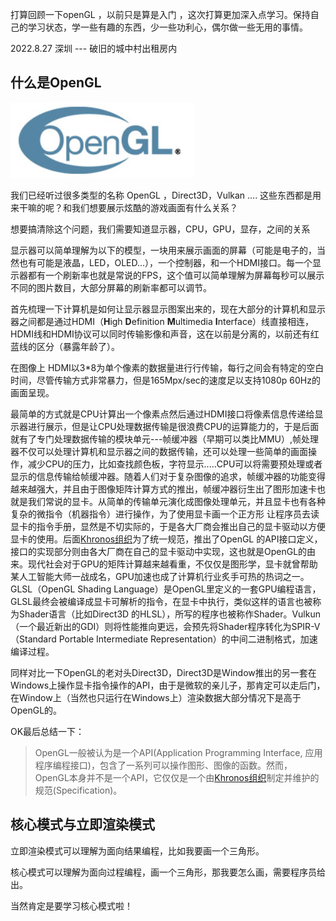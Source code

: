 



打算回顾一下openGL ，以前只是算是入门 ，这次打算更加深入点学习。保持自己的学习状态，学一些有趣的东西，少一些功利心，偶尔做一些无用的事情。

2022.8.27 深圳 --- 破旧的城中村出租房内



## 什么是OpenGL

![image-20220827161432256](https://raw.githubusercontent.com/LinYUAN-code/Note/main/blogImage/image-20220827161432256.png)

我们已经听过很多类型的名称 OpenGL ，Direct3D，Vulkan .... 这些东西都是用来干嘛的呢？和我们想要展示炫酷的游戏画面有什么关系？

想要搞清除这个问题，我们需要知道显示器，CPU，GPU，显存，之间的关系

显示器可以简单理解为以下的模型，一块用来展示画面的屏幕（可能是电子的，当然也有可能是液晶，LED，OLED...），一个控制器，和一个HDMI接口。每一个显示器都有一个刷新率也就是常说的FPS，这个值可以简单理解为屏幕每秒可以展示不同的图片数目，大部分屏幕的刷新率都可以调节。

首先梳理一下计算机是如何让显示器显示图案出来的，现在大部分的计算机和显示器之间都是通过HDMI（**H**igh **D**efinition **M**ultimedia **I**nterface）线直接相连，HDMI线和HDMI协议可以同时传输影像和声音，这在以前是分离的，以前还有红蓝线的区分（暴露年龄了）。

在图像上 HDMI以3*8为单个像素的数据量进行行传输，每行之间会有特定的空白时间，尽管传输方式非常暴力，但是165Mpx/sec的速度足以支持1080p 60Hz的画面呈现。

最简单的方式就是CPU计算出一个像素点然后通过HDMI接口将像素信息传递给显示器进行展示，但是让CPU处理数据传输是很浪费CPU的运算能力的，于是后面就有了专门处理数据传输的模块单元---帧缓冲器（早期可以类比MMU）,帧处理器不仅可以处理计算机和显示器之间的数据传输，还可以处理一些简单的画面操作，减少CPU的压力，比如查找颜色板，字符显示.....CPU可以将需要预处理或者显示的信息传输给帧缓冲器。随着人们对于复杂图像的追求，帧缓冲器的功能变得越来越强大，并且由于图像矩阵计算方式的推出，帧缓冲器衍生出了图形加速卡也就是我们常说的显卡。从简单的传输单元演化成图像处理单元，并且显卡也有各种复杂的微指令（机器指令）进行操作，为了使用显卡画一个正方形 让程序员去读显卡的指令手册，显然是不切实际的，于是各大厂商会推出自己的显卡驱动以方便显卡的使用。后面[Khronos组织](http://www.khronos.org/)为了统一规范，推出了OpenGL 的API接口定义，接口的实现部分则由各大厂商在自己的显卡驱动中实现，这也就是OpenGL的由来。现代社会对于GPU的矩阵计算越来越看重，不仅仅是图形学，显卡就曾帮助某人工智能大师一战成名，GPU加速也成了计算机行业炙手可热的热词之一。GLSL（OpenGL Shading Language）是OpenGL里定义的一套GPU编程语言，GLSL最终会被编译成显卡可解析的指令，在显卡中执行，类似这样的语言也被称为Shader语言（比如Direct3D 的HLSL），所写的程序也被称作Shader。Vulkun（一个最近新出的GDI）则将性能推向更远，会预先将Shader程序转化为SPIR-V（Standard Portable Intermediate Representation）的中间二进制格式，加速编译过程。

同样对比一下OpenGL的老对头Direct3D，Direct3D是Window推出的另一套在Windows上操作显卡指令操作的API，由于是微软的亲儿子，那肯定可以走后门，在Window上（当然也只运行在Windows上）渲染数据大部分情况下是高于OpenGL的。

OK最后总结一下：

> OpenGL一般被认为是一个API(Application Programming Interface, 应用程序编程接口)，包含了一系列可以操作图形、图像的函数。然而，OpenGL本身并不是一个API，它仅仅是一个由[Khronos组织](http://www.khronos.org/)制定并维护的规范(Specification)。

## 核心模式与立即渲染模式

立即渲染模式可以理解为面向结果编程，比如我要画一个三角形。

核心模式可以理解为面向过程编程，画一个三角形，那我要怎么画，需要程序员给出。

当然肯定是要学习核心模式啦！



